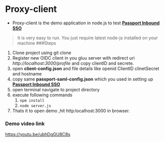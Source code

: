 # Proxy-client


* Proxy-client is the demo application in node.js to test [**Passport Inbound SSO**](https://github.com/GluuFederation/gluu-passport/wiki/Passport-Inbound-SSO) 


>It is very easy to run. You just require latest node-js installed on your machine 
###Steps

1. Clone project using git clone
1. Register new OIDC client in you gluu server with redirect uri _http://localhost:3000/profile_ and copy clientID and secrete.
1. open **client-config.json** and file details like openid ClientID clinetSecret and hostname
1. copy same **passport-saml-config.json** which you used in setting up [**Passport Inbound SSO**](https://github.com/GluuFederation/gluu-passport/wiki/Passport-Inbound-SSO) 
1. open terminal navigate to project directory
1. execute following commands 
    1. `npm install`
    1.  `node server.js`
1. Thats it to open demo ,hit http:localhost:3000 in browser.


### Demo video link 
https://youtu.be/ubhDgGU8C8s
